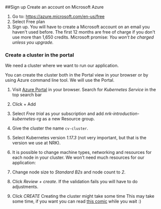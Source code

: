 ##Sign up
Create an account on Microsoft Azure
  1. Go to: https://azure.microsoft.com/en-us/free 
  2. Select Free plan
  3. Sign up. You will have to create a Microsoft account on an email you haven't used before. The first 12 months are free of charge if you don't use more than 1,650 credits. 
  Microsoft promise: *You won’t be charged unless you upgrade.*

<!---

### Install Kubernetes CLI

Install kubectl (Kubernetes CLI) from [here](https://kubernetes.io/docs/tasks/tools/install-kubectl/).
 --> 
    
### Create a cluster in the portal
We need a cluster where we want to run our application.

You can create the cluster both in the Portal view in your browser  or by using Azure command line tool.
We will use the Portal.

  1. Visit [Azure Portal](https://portal.azure.com/) in your browser.
     Search for  *Kubernetes Service* in the top search bar
  2. Click + Add
  3. Select *Free trial* as your subscription and add *nrk-introduction-kubernetes-rg* as a new Resource group.
  4. Give the cluster the name `cv-cluster`.
  5. Select Kubernetes version *1.17.3* (not very important, but that is the version we use at NRK). 
  
  6. It is possible to change machine types, networking and resources for each node in your cluster.  We won't need much resources for our application: 
  7. Change node size to *Standard B2s* and node count to *2*. 
  8. Click *Review + create*. If the validation fails you will have to do adjustments. 
  9. Click *CREATE*
Creating the cluster might take some time This may take some time, if you want you can read [this comic](https://cloud.google.com/kubernetes-engine/kubernetes-comic/) while you wait :) 
